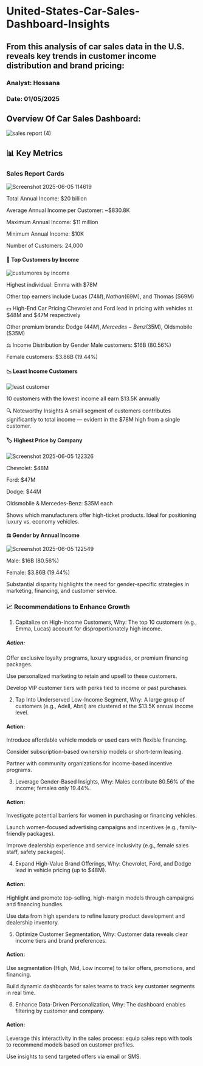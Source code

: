 # United-States-Car-Sales-Dashboard-Insights
## From this  analysis of car sales data in the U.S. reveals key trends in customer income distribution and brand pricing:
### Analyst: Hossana
### Date: 01/05/2025
## Overview Of Car Sales Dashboard:
![sales report (4)](https://github.com/user-attachments/assets/d3e5d034-2c42-4597-a178-483eb4c5f659)

## 📊 Key Metrics
### Sales Report Cards
![Screenshot 2025-06-05 114619](https://github.com/user-attachments/assets/99249bdb-ef17-4184-ac1a-c9e691ea93f4)

Total Annual Income: $20 billion

Average Annual Income per Customer: ~$830.8K

Maximum Annual Income: $11 million

Minimum Annual Income: $10K

Number of Customers: 24,000

#### 👥 Top Customers by Income
![custumores by income](https://github.com/user-attachments/assets/68574f39-3d97-44fa-ba87-eea4168f1cff)

Highest individual: Emma with $78M

Other top earners include Lucas ($74M), Nathan ($69M), and Thomas ($69M)

💵 High-End Car Pricing
Chevrolet and Ford lead in pricing with vehicles at $48M and $47M respectively

Other premium brands: Dodge ($44M), Mercedes-Benz ($35M), Oldsmobile ($35M)

⚖️ Income Distribution by Gender
Male customers: $16B (80.56%)

Female customers: $3.86B (19.44%)

#### 📉 Least Income Customers
![least customer](https://github.com/user-attachments/assets/9efc5cba-a9cd-4756-ad1f-0d8bbe826f3d)

10 customers with the lowest income all earn $13.5K annually

🔍 Noteworthy Insights
A small segment of customers contributes significantly to total income — evident in the $78M high from a single customer.

#### 🏷️ Highest Price by Company
![Screenshot 2025-06-05 122326](https://github.com/user-attachments/assets/fb43feb8-7b2f-455b-8a8a-b07cedac0467)

Chevrolet: $48M

Ford: $47M

Dodge: $44M

Oldsmobile & Mercedes-Benz: $35M each

Shows which manufacturers offer high-ticket products. Ideal for positioning luxury vs. economy vehicles.

#### ⚖️ Gender by Annual Income
![Screenshot 2025-06-05 122549](https://github.com/user-attachments/assets/e499a12b-fc37-4184-ac9c-12250ca5951e)

Male: $16B (80.56%)

Female: $3.86B (19.44%)

Substantial disparity highlights the need for gender-specific strategies in marketing, financing, and customer service.

### 📈 Recommendations to Enhance Growth
1. Capitalize on High-Income Customers,
Why: The top 10 customers (e.g., Emma, Lucas) account for disproportionately high income.

##### Action:

Offer exclusive loyalty programs, luxury upgrades, or premium financing packages.

Use personalized marketing to retain and upsell to these customers.

Develop VIP customer tiers with perks tied to income or past purchases.

2. Tap Into Underserved Low-Income Segment,
Why: A large group of customers (e.g., Adell, Abril) are clustered at the $13.5K annual income level.

#### Action:

Introduce affordable vehicle models or used cars with flexible financing.

Consider subscription-based ownership models or short-term leasing.

Partner with community organizations for income-based incentive programs.

3. Leverage Gender-Based Insights,
Why: Males contribute 80.56% of the income; females only 19.44%.

#### Action:

Investigate potential barriers for women in purchasing or financing vehicles.

Launch women-focused advertising campaigns and incentives (e.g., family-friendly packages).

Improve dealership experience and service inclusivity (e.g., female sales staff, safety packages).

4. Expand High-Value Brand Offerings,
Why: Chevrolet, Ford, and Dodge lead in vehicle pricing (up to $48M).

#### Action:

Highlight and promote top-selling, high-margin models through campaigns and financing bundles.

Use data from high spenders to refine luxury product development and dealership inventory.

5. Optimize Customer Segmentation,
Why: Customer data reveals clear income tiers and brand preferences.

#### Action:

Use segmentation (High, Mid, Low income) to tailor offers, promotions, and financing.

Build dynamic dashboards for sales teams to track key customer segments in real time.

6. Enhance Data-Driven Personalization,
Why: The dashboard enables filtering by customer and company.

#### Action:

Leverage this interactivity in the sales process: equip sales reps with tools to recommend models based on customer profiles.

Use insights to send targeted offers via email or SMS.




